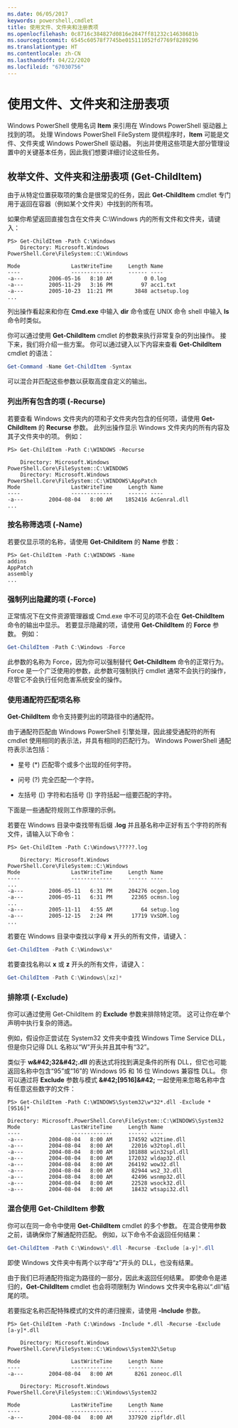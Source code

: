 ```yaml
---
ms.date: 06/05/2017
keywords: powershell,cmdlet
title: 使用文件、文件夹和注册表项
ms.openlocfilehash: 0c8716c384827d0816e2847ff81232c14638681b
ms.sourcegitcommit: 6545c60578f7745be015111052fd7769f8289296
ms.translationtype: HT
ms.contentlocale: zh-CN
ms.lasthandoff: 04/22/2020
ms.locfileid: "67030756"
---
```

# <a name="working-with-files-folders-and-registry-keys"></a>使用文件、文件夹和注册表项

Windows PowerShell 使用名词 **Item** 来引用在 Windows PowerShell 驱动器上找到的项。 处理 Windows PowerShell FileSystem 提供程序时，**Item** 可能是文件、文件夹或 Windows PowerShell 驱动器。 列出并使用这些项是大部分管理设置中的关键基本任务，因此我们想要详细讨论这些任务。

## <a name="enumerating-files-folders-and-registry-keys-get-childitem"></a>枚举文件、文件夹和注册表项 (Get-ChildItem)

由于从特定位置获取项的集合是很常见的任务，因此 **Get-ChildItem** cmdlet 专门用于返回在容器（例如某个文件夹）中找到的所有项。

如果你希望返回直接包含在文件夹 C:\\Windows 内的所有文件和文件夹，请键入：

```
PS> Get-ChildItem -Path C:\Windows
    Directory: Microsoft.Windows PowerShell.Core\FileSystem::C:\Windows

Mode                LastWriteTime     Length Name
----                -------------     ------ ----
-a---        2006-05-16   8:10 AM          0 0.log
-a---        2005-11-29   3:16 PM         97 acc1.txt
-a---        2005-10-23  11:21 PM       3848 actsetup.log
...
```

列出操作看起来和你在 **Cmd.exe** 中输入 **dir** 命令或在 UNIX 命令 shell 中输入 **ls** 命令时类似。

你可以通过使用 **Get-ChildItem** cmdlet 的参数来执行非常复杂的列出操作。 接下来，我们将介绍一些方案。 你可以通过键入以下内容来查看 **Get-ChildItem** cmdlet 的语法：

```powershell
Get-Command -Name Get-ChildItem -Syntax
```

可以混合并匹配这些参数以获取高度自定义的输出。

### <a name="listing-all-contained-items--recurse"></a>列出所有包含的项 (-Recurse)

若要查看 Windows 文件夹内的项和子文件夹内包含的任何项，请使用 **Get-ChildItem** 的 **Recurse** 参数。 此列出操作显示 Windows 文件夹内的所有内容及其子文件夹中的项。 例如：

```
PS> Get-ChildItem -Path C:\WINDOWS -Recurse

    Directory: Microsoft.Windows PowerShell.Core\FileSystem::C:\WINDOWS
    Directory: Microsoft.Windows PowerShell.Core\FileSystem::C:\WINDOWS\AppPatch
Mode                LastWriteTime     Length Name
----                -------------     ------ ----
-a---        2004-08-04   8:00 AM    1852416 AcGenral.dll
...
```

### <a name="filtering-items-by-name--name"></a>按名称筛选项 (-Name)

若要仅显示项的名称，请使用 **Get-Childitem** 的 **Name** 参数：

```
PS> Get-ChildItem -Path C:\WINDOWS -Name
addins
AppPatch
assembly
...
```

### <a name="forcibly-listing-hidden-items--force"></a>强制列出隐藏的项 (-Force)

正常情况下在文件资源管理器或 Cmd.exe 中不可见的项不会在 **Get-ChildItem** 命令的输出中显示。 若要显示隐藏的项，请使用 **Get-ChildItem** 的 **Force** 参数。 例如：

```powershell
Get-ChildItem -Path C:\Windows -Force
```

此参数的名称为 Force，因为你可以强制替代 **Get-ChildItem** 命令的正常行为。 Force 是一个广泛使用的参数，此参数可强制执行 cmdlet 通常不会执行的操作，尽管它不会执行任何危害系统安全的操作。

### <a name="matching-item-names-with-wildcards"></a>使用通配符匹配项名称

**Get-ChildItem** 命令支持要列出的项路径中的通配符。

由于通配符匹配由 Windows PowerShell 引擎处理，因此接受通配符的所有 cmdlet 使用相同的表示法，并具有相同的匹配行为。 Windows PowerShell 通配符表示法包括：

- 星号 (\*) 匹配零个或多个出现的任何字符。

- 问号 (?) 完全匹配一个字符。

- 左括号 (\[) 字符和右括号 (]) 字符括起一组要匹配的字符。

下面是一些通配符规则工作原理的示例。

若要在 Windows 目录中查找带有后缀 **.log** 并且基名称中正好有五个字符的所有文件，请输入以下命令：

```
PS> Get-ChildItem -Path C:\Windows\?????.log

    Directory: Microsoft.Windows PowerShell.Core\FileSystem::C:\Windows
Mode                LastWriteTime     Length Name
----                -------------     ------ ----
...
-a---        2006-05-11   6:31 PM     204276 ocgen.log
-a---        2006-05-11   6:31 PM      22365 ocmsn.log
...
-a---        2005-11-11   4:55 AM         64 setup.log
-a---        2005-12-15   2:24 PM      17719 VxSDM.log
...
```

若要在 Windows 目录中查找以字母 **x** 开头的所有文件，请键入：

```powershell
Get-ChildItem -Path C:\Windows\x*
```

若要查找名称以 **x** 或 **z** 开头的所有文件，请键入：

```powershell
Get-ChildItem -Path C:\Windows\[xz]*
```

### <a name="excluding-items--exclude"></a>排除项 (-Exclude)

你可以通过使用 Get-ChildItem 的 **Exclude** 参数来排除特定项。 这可让你在单个声明中执行复杂的筛选。

例如，假设你正尝试在 System32 文件夹中查找 Windows Time Service DLL，但是你只记得 DLL 名称以“W”开头并且其中有“32”。

类似于 **w\&#42;32\&#42;.dll** 的表达式将找到满足条件的所有 DLL，但它也可能返回名称中包含“95”或“16”的 Windows 95 和 16 位 Windows 兼容性 DLL。 你可以通过将 **Exclude** 参数与模式 **\&#42;\[9516]\&#42;** 一起使用来忽略名称中含有任意这些数字的文件：

```
PS> Get-ChildItem -Path C:\WINDOWS\System32\w*32*.dll -Exclude *[9516]*

Directory: Microsoft.PowerShell.Core\FileSystem::C:\WINDOWS\System32
Mode                LastWriteTime     Length Name
----                -------------     ------ ----
-a---        2004-08-04   8:00 AM     174592 w32time.dll
-a---        2004-08-04   8:00 AM      22016 w32topl.dll
-a---        2004-08-04   8:00 AM     101888 win32spl.dll
-a---        2004-08-04   8:00 AM     172032 wldap32.dll
-a---        2004-08-04   8:00 AM     264192 wow32.dll
-a---        2004-08-04   8:00 AM      82944 ws2_32.dll
-a---        2004-08-04   8:00 AM      42496 wsnmp32.dll
-a---        2004-08-04   8:00 AM      22528 wsock32.dll
-a---        2004-08-04   8:00 AM      18432 wtsapi32.dll
```

### <a name="mixing-get-childitem-parameters"></a>混合使用 Get-ChildItem 参数

你可以在同一命令中使用 **Get-ChildItem** cmdlet 的多个参数。 在混合使用参数之前，请确保你了解通配符匹配。 例如，以下命令不会返回任何结果：

```powershell
Get-ChildItem -Path C:\Windows\*.dll -Recurse -Exclude [a-y]*.dll
```

即使 Windows 文件夹中有两个以字母“z”开头的 DLL，也没有结果。

由于我们已将通配符指定为路径的一部分，因此未返回任何结果。 即使命令是递归的，**Get-ChildItem** cmdlet 也会将项限制为 Windows 文件夹中名称以“.dll”结尾的项。

若要指定名称匹配特殊模式的文件的递归搜索，请使用 **-Include** 参数。

```
PS> Get-ChildItem -Path C:\Windows -Include *.dll -Recurse -Exclude [a-y]*.dll

    Directory: Microsoft.Windows PowerShell.Core\FileSystem::C:\Windows\System32\Setup

Mode                LastWriteTime     Length Name
----                -------------     ------ ----
-a---        2004-08-04   8:00 AM       8261 zoneoc.dll

    Directory: Microsoft.Windows PowerShell.Core\FileSystem::C:\Windows\System32

Mode                LastWriteTime     Length Name
----                -------------     ------ ----
-a---        2004-08-04   8:00 AM     337920 zipfldr.dll
```
